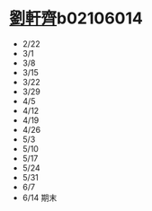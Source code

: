 # [**劉軒齊**](https://ceiba.ntu.edu.tw/course_admin/user/?op=stu_person&stu=b02106014&sort=)**b02106014**

* 2/22
* 3/1
* 3/8
* 3/15
* 3/22
* 3/29
* 4/5
* 4/12
* 4/19
* 4/26
* 5/3
* 5/10
* 5/17
* 5/24
* 5/31
* 6/7
* 6/14 期末



